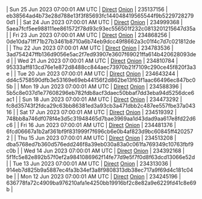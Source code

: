 | Sun 25 Jun 2023 07:00:01 AM UTC | [Direct](https://oshi.at/jJsv) [Onion](http://5ety7tpkim5me6eszuwcje7bmy25pbtrjtue7zkqqgziljwqy3rrikqd.onion/jJsv) | 235137156 | eb38564ad4b73e28d788e13f3f85693fc144048419565544f9b52297282790d1 | 
| Sat 24 Jun 2023 07:00:01 AM UTC | [Direct](https://oshi.at/FKrJ) [Onion](http://5ety7tpkim5me6eszuwcje7bmy25pbtrjtue7zkqqgziljwqy3rrikqd.onion/FKrJ) | 234999368 | 5aea7fcf5ee988111ee861572f78d93c93ec556501f232c0813201215647d35a | 
| Fri 23 Jun 2023 07:00:01 AM UTC | [Direct](https://oshi.at/NCnt) [Onion](http://5ety7tpkim5me6eszuwcje7bmy25pbtrjtue7zkqqgziljwqy3rrikqd.onion/NCnt) | 234868256 | 0de10da71ff71b27b3461b8710a6b74eb9dcc49f8662a3c01f4c7d7c021812de | 
| Thu 22 Jun 2023 07:00:01 AM UTC | [Direct](https://oshi.at/GaPh) [Onion](http://5ety7tpkim5me6eszuwcje7bmy25pbtrjtue7zkqqgziljwqy3rrikqd.onion/GaPh) | 234783536 | 3ad754247ffb136d9056e5ac2f7ed93907e3607f69021ffa614b420628093ded | 
| Wed 21 Jun 2023 07:00:01 AM UTC | [Direct](https://oshi.at/aSco) [Onion](http://5ety7tpkim5me6eszuwcje7bmy25pbtrjtue7zkqqgziljwqy3rrikqd.onion/aSco) | 234810784 | 95333aff813cd76e1e872d8488cc844aec73970b21f7109c290ce45f820f3a3e | 
| Tue 20 Jun 2023 07:00:01 AM UTC | [Direct](https://oshi.at/HMDX) [Onion](http://5ety7tpkim5me6eszuwcje7bmy25pbtrjtue7zkqqgziljwqy3rrikqd.onion/HMDX) | 234643244 | dd4c5758590dfb3e53169e69eb44156f2d862be13f63f1aac66496ec847bc05b | 
| Mon 19 Jun 2023 07:00:01 AM UTC | [Direct](https://oshi.at/qhnz) [Onion](http://5ety7tpkim5me6eszuwcje7bmy25pbtrjtue7zkqqgziljwqy3rrikqd.onion/qhnz) | 234588396 | 5b5c8e037d1e77608296eb782fdb8acf3daec50bbaf7dd3eba94d5256dce6ac1 | 
| Sun 18 Jun 2023 07:00:01 AM UTC | [Direct](https://oshi.at/bhcH) [Onion](http://5ety7tpkim5me6eszuwcje7bmy25pbtrjtue7zkqqgziljwqy3rrikqd.onion/bhcH) | 234473292 | fc8d35743f2fdca29c63bb86381ed3a93cb3a471dbb2c487ee557fbe37a04316 | 
| Sat 17 Jun 2023 07:00:01 AM UTC | [Direct](<html>) [Onion]() | 234519392 | 748bb8a746df078f4e3d5c31948465d7bae3969aa1d43dad9aa617e8fd22d6c6 | 
| Fri 16 Jun 2023 07:00:01 AM UTC | [Direct](https://oshi.at/ukGR) [Onion](http://5ety7tpkim5me6eszuwcje7bmy25pbtrjtue7zkqqgziljwqy3rrikqd.onion/ukGR) | 234481376 | 6fcd06667a1b2af361bf9f831999f7f696cb6e0b4af823d9bc60845ff4202572 | 
| Thu 15 Jun 2023 07:00:01 AM UTC | [Direct](https://oshi.at/TPaA) [Onion](http://5ety7tpkim5me6eszuwcje7bmy25pbtrjtue7zkqqgziljwqy3rrikqd.onion/TPaA) | 234513208 | dba5768ed7b360d576edd246f8a39eb030a83a0c061fa769349c10763fbf9c0b | 
| Wed 14 Jun 2023 07:00:01 AM UTC | [Direct](<html>) [Onion]() | 234392168 | 5f1fc5e82e892b57f0ef2a9841086962f14fe77d9e5f7f0d8f63dcd13066e52d | 
| Tue 13 Jun 2023 07:00:01 AM UTC | [Direct](<html>) [Onion]() | 234313036 | 914eb7d825b9a5887ec4fa3b34ef3a8f9808313db38ec717a9f69d4c181c04be | 
| Mon 12 Jun 2023 07:00:01 AM UTC | [Direct](https://oshi.at/mdkx) [Onion](http://5ety7tpkim5me6eszuwcje7bmy25pbtrjtue7zkqqgziljwqy3rrikqd.onion/mdkx) | 234245196 | 636778fa72c4909ba976210afa1e4250bb19916bf2c8e82a9e6229fd41c8e69b | 
